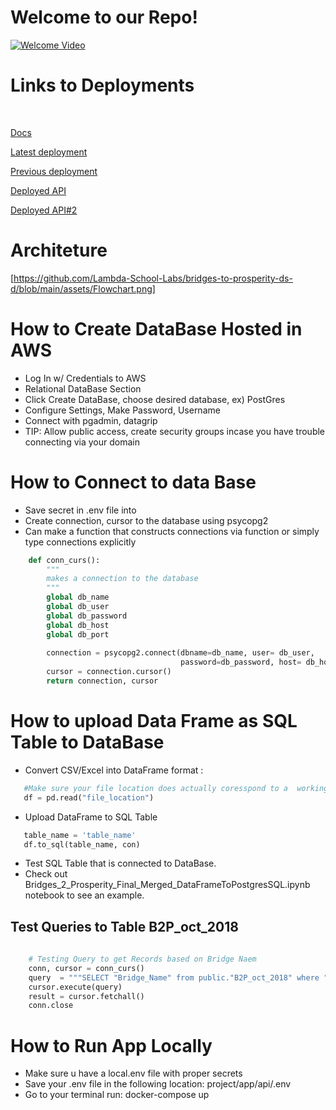 # Welcome to our Repo! 
[![Welcome Video](https://imgur.com/7gaai5K.png)](https://youtu.be/1qVVODfPtto)

# Links to Deployments
<p>&nbsp;</p>

[Docs](https://docs.labs.lambdaschool.com/data-science/)

[Latest deployment](https://lab28dsk.bridgestoprosperity.dev/)

[Previous deployment](https://b2pmergefinal.bridgestoprosperity.dev/)

[Deployed API](https://d-ds.bridgestoprosperity.dev/) 

[Deployed API#2](https://d-ds-labs28.bridgestoprosperity.dev )

# Architeture

[https://github.com/Lambda-School-Labs/bridges-to-prosperity-ds-d/blob/main/assets/Flowchart.png]

# How to Create DataBase Hosted in AWS 
- Log In w/ Credentials to AWS
- Relational DataBase Section
- Click Create DataBase, choose desired database, ex) PostGres
- Configure Settings, Make Password, Username
- Connect with pgadmin, datagrip
- TIP: Allow public access, create security groups incase you have trouble connecting via your domain

# How to Connect to data Base
- Save secret in .env file into 
- Create connection, cursor to the database using psycopg2
- Can make a function that constructs connections via function or simply type connections explicitly
```python
    def conn_curs():
        """
        makes a connection to the database
        """
        global db_name
        global db_user
        global db_password
        global db_host
        global db_port
        
        connection = psycopg2.connect(dbname=db_name, user= db_user,
                                      password=db_password, host= db_host,port=db_port)
        cursor = connection.cursor()
        return connection, cursor
```
# How to upload Data Frame as SQL Table to DataBase
- Convert CSV/Excel into DataFrame format : 
```python 
   #Make sure your file location does actually coresspond to a  working link
   df = pd.read("file_location")
```
- Upload DataFrame to SQL Table
```python   
   table_name = 'table_name'
   df.to_sql(table_name, con)
```
- Test SQL Table that is connected to DataBase.
- Check out Bridges_2_Prosperity_Final_Merged_DataFrameToPostgresSQL.ipynb notebook to see an example.

## Test Queries to Table B2P_oct_2018

```python
    
    # Testing Query to get Records based on Bridge Naem
    conn, cursor = conn_curs()
    query  = """SELECT "Bridge_Name" from public."B2P_oct_2018" where "Bridge_Name" = 'Bukinga' LIMIT 1;"""
    cursor.execute(query)
    result = cursor.fetchall()
    conn.close
```

# How to Run App Locally
- Make sure u have a local.env file with proper secrets
- Save your .env file in the following location: project/app/api/.env 
- Go to your terminal run: docker-compose up






